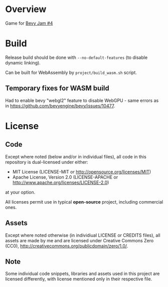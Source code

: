 # Overview

Game for [Bevy Jam #4](https://itch.io/jam/bevy-jam-4)

# Build

Release build should be done with `--no-default-features` (to disable dynamic linking).

Can be built for WebAssembly by `project/build_wasm.sh` script.

## Temporary fixes for WASM build

Had to enable bevy "webgl2" feature to disable WebGPU - same errors as in https://github.com/bevyengine/bevy/issues/10477.



# License

## Code

Except where noted (below and/or in individual files), all code in this repository is dual-licensed under either:

* MIT License (LICENSE-MIT or http://opensource.org/licenses/MIT)
* Apache License, Version 2.0 (LICENSE-APACHE or http://www.apache.org/licenses/LICENSE-2.0)

at your option.

All licenses permit use in typical **open-source** project, including commercial ones.

## Assets

Except where noted otherwise (in individiual LICENSE or CREDITS files), all assets are made by me and
are licensed under Creative Commons Zero (CC0), http://creativecommons.org/publicdomain/zero/1.0/.

## Note

Some individual code snippets, libraries and assets used in this project are licensed differently, with license mentioned only in their respective file.
